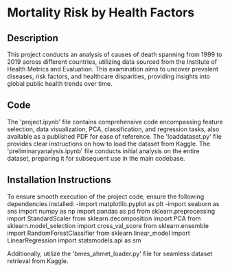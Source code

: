 # Mortality Risk by Health Factors
## Description
This project conducts an analysis of causes of death spanning from 1999 to 2019 across different countries, utilizing data sourced from the Institute of Health Metrics and Evaluation. This examination aims to uncover prevalent diseases, risk factors, and healthcare disparities, providing insights into global public health trends over time.

## Code
The 'project.ipynb' file contains comprehensive code encompassing feature selection, data visualization, PCA, classification, and regression tasks, also available as a published PDF for ease of reference.
The 'loaddataset.py' file provides clear instructions on how to load the dataset from Kaggle.
The 'preliminaryanalysis.ipynb' file conducts initial analysis on the entire dataset, preparing it for subsequent use in the main codebase.

## Installation Instructions
To ensure smooth execution of the project code, ensure the following dependencies installed: 
-import matplotlib.pyplot as plt
-import seaborn as sns
import numpy as np
import pandas as pd
from sklearn.preprocessing import StandardScaler
from sklearn.decomposition import PCA
from sklearn.model_selection import cross_val_score
from sklearn.ensemble import RandomForestClassifier
from sklearn.linear_model import LinearRegression
import statsmodels.api as sm

Additionally, utilize the 'bmes_ahmet_loader.py' file for seamless dataset retrieval from Kaggle.
